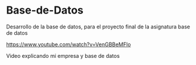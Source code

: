# Base-de-Datos
Desarrollo de la base de datos, para el proyecto final de la asignatura base de datos


https://www.youtube.com/watch?v=VenGBBeMFlo

Video explicando mi empresa y base de datos
